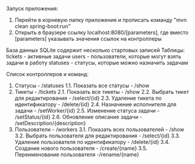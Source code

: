 Запуск приложения:
1. Перейти в корневую папку приложения и прописать команду "mvn clean spring-boot:run"
2. Открыть в браузере ссылку localhost:8080/[parameters], где вместо [parameters] указывать значения ссылок на контроллеры

База данных SQLite содержит несколько стартовых записей
Таблицы:
tickets - активные задачи
users - пользователи, которые могут взять задачи в работу
statuses - статусы, которые можно назначить задачам

Список контроллеров и команд:
1. Статусы - /statuses
   1.1. Показать все статусы - /show
2. Тикеты - /tickets
   2.1. Показать все тикеты - /show
   2.2. Выбрать тикет для редактирования - /select/{id}
   2.3. Удаление тикета по идентификатору - /delete/{id}
   2.4. Назначение исполнителя для задачи - /setWorker/{id}
   2.5. Изменение статуса задачи - /setStatus/{id}
   2.6. Обновление описание задачи - /setDescription/{description}
3. Пользователи - /workers
   3.1. Показать всех пользователей - /show
   3.2. Выбрать пользователя для редактирования - /select/{id}
   3.3. Удаление пользователя по идентификатору - /delete/{id}
   3.4. Создание нового пользователя - /create/{name}
   3.5. Переименование пользователя -/rename/{name}